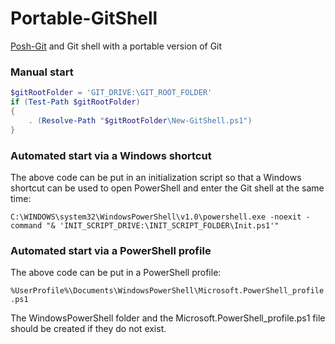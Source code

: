 # Portable-GitShell
[Posh-Git](http://github.com/dahlbyk/posh-git "Posh-Git") and Git shell with a portable version of Git

### Manual start
```powershell
$gitRootFolder = 'GIT_DRIVE:\GIT_ROOT_FOLDER'
if (Test-Path $gitRootFolder)
{
    . (Resolve-Path "$gitRootFolder\New-GitShell.ps1")
}
```


### Automated start via a Windows shortcut
The above code can be put in an initialization script so that a Windows shortcut can be used to open PowerShell and enter the Git shell at the same time:

`C:\WINDOWS\system32\WindowsPowerShell\v1.0\powershell.exe -noexit -command "& 'INIT_SCRIPT_DRIVE:\INIT_SCRIPT_FOLDER\Init.ps1'"`


### Automated start via a PowerShell profile
The above code can be put in a PowerShell profile:

`%UserProfile%\Documents\WindowsPowerShell\Microsoft.PowerShell_profile.ps1`

The WindowsPowerShell folder and the Microsoft.PowerShell_profile.ps1 file should be created if they do not exist.

